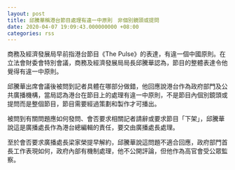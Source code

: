 ```yaml
---
layout: post
title: 邱騰華稱港台節目處理有違一中原則　非個別鏡頭或提問
date: 2020-04-07 19:09:43.000000000 +08:00
categories: rss
---
```


商務及經濟發展局早前指港台節目《The Pulse》的表達，有違一個中國原則。在立法會財委會特別會議，商務及經濟發展局局長邱騰華認為，節目的整體表達令他覺得有違一中原則。

邱騰華出席會議後被問到記者具體在哪部分做錯，他回應說港台作為政府部門及公共廣播機構，當局認為港台在節目上的處理有違一中原則，不是節目內個別鏡頭或提問而是整個節目，節目需要經過策劃和製作才可播出。

被問到有關問題應如何發問、會否要求相關記者請辭或要求節目「下架」，邱騰華說這是廣播處長作為港台總編輯的責任，要交由廣播處長處理。

至於會否要求廣播處長梁家榮提早解約，邱騰華說這問題不適合回應，政府部門首長工作表現如何，政府內部有機制處理，他不公開評論，但他作為高官會受公眾監察。
